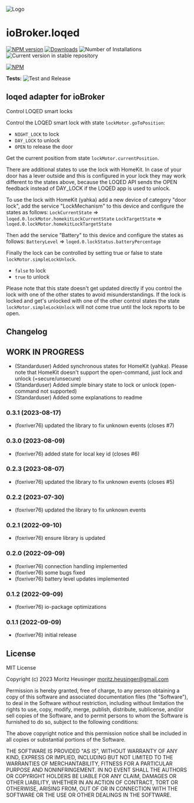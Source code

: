 ![Logo](admin/loqed.png)
# ioBroker.loqed

[![NPM version](https://img.shields.io/npm/v/iobroker.loqed.svg)](https://www.npmjs.com/package/iobroker.loqed)
[![Downloads](https://img.shields.io/npm/dm/iobroker.loqed.svg)](https://www.npmjs.com/package/iobroker.loqed)
![Number of Installations](https://iobroker.live/badges/loqed-installed.svg)
![Current version in stable repository](https://iobroker.live/badges/loqed-stable.svg)

[![NPM](https://nodei.co/npm/iobroker.loqed.png?downloads=true)](https://nodei.co/npm/iobroker.loqed/)

**Tests:** ![Test and Release](https://github.com/foxriver76/ioBroker.loqed/workflows/Test%20and%20Release/badge.svg)

## loqed adapter for ioBroker

Control LOQED smart locks

Control the LOQED smart lock with state `lockMotor.goToPosition`:
- `NIGHT_LOCK` to lock
- `DAY_LOCK` to unlock
- `OPEN` to release the door

Get the current position from state `lockMotor.currentPosition`.

There are additional states to use the lock with HomeKit. In case of your door has a lever outside and this is configured in your lock they may work different to the states above, because the LOQED API sends the OPEN feedback instead of DAY_LOCK if the LOQED app is used to unlock.

To use the lock with HomeKit (yahka) add a new device of category "door lock", add the service "LockMechanism" to this device and configure the states as follows:
`LockCurrentState` => `loqed.0.lockMotor.homekitLockCurrentState`
`LockTargetState` => `loqed.0.lockMotor.homekitLockTargetState`

Then add the service "Battery" to this device and configure the states as follows:
`BatteryLevel` => `loqed.0.lockStatus.batteryPercentage`

Finally the lock can be controlled by setting true or false to state `lockMotor.simpleLockUnlock`.
- `false` to lock
- `true` to unlock

Please note that this state doesn't get updated directly if you control the lock with one of the other states to avoid misunderstandings. If the lock is locked and get's unlocked with one of the other control states the state `lockMotor.simpleLockUnlock` will not come true until the lock reports to be open.

## Changelog
<!--
    Placeholder for the next version (at the beginning of the line):
    ### **WORK IN PROGRESS**
-->
## **WORK IN PROGRESS**

* (Standarduser) Added synchronous states for HomeKit (yahka). Please note that HomeKit doesn't support the open-command, just lock and unlock (=secure/unsecure)
* (Standarduser) Added simple binary state to lock or unlock (open-command not supported)
* (Standarduser) Added some explanations to readme

### 0.3.1 (2023-08-17)
* (foxriver76) updated the library to fix unknown events (closes #7)

### 0.3.0 (2023-08-09)
* (foxriver76) added state for local key id (closes #6)

### 0.2.3 (2023-08-07)
* (foxriver76) updated the library to fix unknown events (closes #5)

### 0.2.2 (2023-07-30)
* (foxriver76) updated the library to fix unknown events

### 0.2.1 (2022-09-10)
* (foxriver76) ensure library is updated

### 0.2.0 (2022-09-09)
* (foxriver76) connection handling implemented
* (foxriver76) some bugs fixed
* (foxriver76) battery level updates implemented

### 0.1.2 (2022-09-09)
* (foxriver76) io-package optimizations

### 0.1.1 (2022-09-09)
* (foxriver76) initial release

## License
MIT License

Copyright (c) 2023 Moritz Heusinger <moritz.heusinger@gmail.com>

Permission is hereby granted, free of charge, to any person obtaining a copy
of this software and associated documentation files (the "Software"), to deal
in the Software without restriction, including without limitation the rights
to use, copy, modify, merge, publish, distribute, sublicense, and/or sell
copies of the Software, and to permit persons to whom the Software is
furnished to do so, subject to the following conditions:

The above copyright notice and this permission notice shall be included in all
copies or substantial portions of the Software.

THE SOFTWARE IS PROVIDED "AS IS", WITHOUT WARRANTY OF ANY KIND, EXPRESS OR
IMPLIED, INCLUDING BUT NOT LIMITED TO THE WARRANTIES OF MERCHANTABILITY,
FITNESS FOR A PARTICULAR PURPOSE AND NONINFRINGEMENT. IN NO EVENT SHALL THE
AUTHORS OR COPYRIGHT HOLDERS BE LIABLE FOR ANY CLAIM, DAMAGES OR OTHER
LIABILITY, WHETHER IN AN ACTION OF CONTRACT, TORT OR OTHERWISE, ARISING FROM,
OUT OF OR IN CONNECTION WITH THE SOFTWARE OR THE USE OR OTHER DEALINGS IN THE
SOFTWARE.
